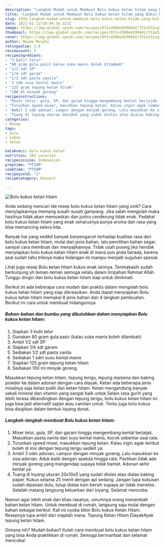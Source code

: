 ```yaml
---
description: "Langkah Mudah untuk Membuat Bolu kukus ketan hitam yang Bikin Ngiler"
title: "Langkah Mudah untuk Membuat Bolu kukus ketan hitam yang Bikin Ngiler"
slug: 4356-langkah-mudah-untuk-membuat-bolu-kukus-ketan-hitam-yang-bikin-ngiler
date: 2021-01-11T10:44:34.321Z
image: https://img-global.cpcdn.com/recipes/8f2cd308e92904d2/751x532cq70/bolu-kukus-ketan-hitam-foto-resep-utama.jpg
thumbnail: https://img-global.cpcdn.com/recipes/8f2cd308e92904d2/751x532cq70/bolu-kukus-ketan-hitam-foto-resep-utama.jpg
cover: https://img-global.cpcdn.com/recipes/8f2cd308e92904d2/751x532cq70/bolu-kukus-ketan-hitam-foto-resep-utama.jpg
author: Mayme Murphy
ratingvalue: 3.8
reviewcount: 3
recipeingredient:
- "3 butir telur"
- "80 gram gula pasir kalau suka manis boleh ditambah"
- "1/2 sdt SP"
- "1/4 sdt garam"
- "1/2 sdt pasta vanila"
- "1 sdm susu kental manis"
- "125 gram tepung ketan hitam"
- "100 ml minyak goreng"
recipeinstructions:
- "Mixer telur, gula, SP, dan garam hingga mengembang kental berjejak. Masukkan pasta vanila dan susu kental manis, kocok sebentar asal rata."
- "Turunkan speed mixer, masukkan tepung ketan. Kalau ingin agak lembut boleh di mix dengan tepung terigu sedikit ya."
- "Ambil 3 sdm adonan, campur dengan minyak goreng. Lalu masukkan ke sisa adonan. Aduk balik dengan spatula hingga rata. Pastikan tidak ada minyak goreng yang mengendap supaya tidak bantat. Adonan akhir kental ya."
- "Tuang di loyang ukuran 20x10x5 yang sudah dioles atau dialas baking paper. Kukus selama 25 menit dengan api sedang. Jangan lupa kukusan sudah dipanasi dulu, tutup dialas kain bersih supaya air tidak menetes. Setelah matang langsung keluarkan dari loyang. Selamat mencoba."
categories:
- Resep
tags:
- bolu
- kukus
- ketan

katakunci: bolu kukus ketan 
nutrition: 203 calories
recipecuisine: Indonesian
preptime: "PT34M"
cooktime: "PT58M"
recipeyield: "1"
recipecategory: Dessert

---
```



![Bolu kukus ketan hitam](https://img-global.cpcdn.com/recipes/8f2cd308e92904d2/751x532cq70/bolu-kukus-ketan-hitam-foto-resep-utama.jpg)

Anda sedang mencari ide resep bolu kukus ketan hitam yang unik? Cara menyiapkannya memang susah-susah gampang. Jika salah mengolah maka hasilnya tidak akan memuaskan dan justru cenderung tidak enak. Padahal bolu kukus ketan hitam yang enak seharusnya punya aroma dan rasa yang bisa memancing selera kita.

Banyak hal yang sedikit banyak berpengaruh terhadap kualitas rasa dari bolu kukus ketan hitam, mulai dari jenis bahan, lalu pemilihan bahan segar, sampai cara membuat dan menyajikannya. Tidak usah pusing jika hendak menyiapkan bolu kukus ketan hitam enak di mana pun anda berada, karena asal sudah tahu triknya maka hidangan ini mampu menjadi suguhan spesial.

Lihat juga resep Bolu ketan hitam kukus enak lainnya. Terimakasih sudah berkunjung yh teman-teman semoga selalu dalam limpahan Rahmat Allah. Tunggu dingin dan bolu kukus ketan hitam siap untuk dinikmati.


Berikut ini ada beberapa cara mudah dan praktis dalam mengolah bolu kukus ketan hitam yang siap dikreasikan. Anda dapat menyiapkan Bolu kukus ketan hitam memakai 8 jenis bahan dan 4 langkah pembuatan. Berikut ini cara untuk membuat hidangannya.

<!--inarticleads1-->

##### Bahan-bahan dan bumbu yang dibutuhkan dalam menyiapkan Bolu kukus ketan hitam:

1. Siapkan 3 butir telur
1. Gunakan 80 gram gula pasir (kalau suka manis boleh ditambah)
1. Ambil 1/2 sdt SP
1. Siapkan 1/4 sdt garam
1. Sediakan 1/2 sdt pasta vanila
1. Sediakan 1 sdm susu kental manis
1. Siapkan 125 gram tepung ketan hitam
1. Sediakan 100 ml minyak goreng


Masukkan tepung ketan hitam, tepung terigu, tepung maizena dan baking powder ke dalam adonan dengan cara diayak. Ketan ada beberapa jenis misalnya saja ketan putih dan ketan hitam. Ketan mengandung banyak sekali mineral dan vitamin yang sangat baik untuk Selain rasa gurih yang lebih terasa dibandingkan dengan tepung terigu, bolu kukus ketan hitam ini juga bisa jadi alternatif sajian atau camilan untuk. Tentu juga bolu kukus bisa disajikan dalam bentuk loyang donat. 

<!--inarticleads2-->

##### Langkah-langkah membuat Bolu kukus ketan hitam:

1. Mixer telur, gula, SP, dan garam hingga mengembang kental berjejak. Masukkan pasta vanila dan susu kental manis, kocok sebentar asal rata.
1. Turunkan speed mixer, masukkan tepung ketan. Kalau ingin agak lembut boleh di mix dengan tepung terigu sedikit ya.
1. Ambil 3 sdm adonan, campur dengan minyak goreng. Lalu masukkan ke sisa adonan. Aduk balik dengan spatula hingga rata. Pastikan tidak ada minyak goreng yang mengendap supaya tidak bantat. Adonan akhir kental ya.
1. Tuang di loyang ukuran 20x10x5 yang sudah dioles atau dialas baking paper. Kukus selama 25 menit dengan api sedang. Jangan lupa kukusan sudah dipanasi dulu, tutup dialas kain bersih supaya air tidak menetes. Setelah matang langsung keluarkan dari loyang. Selamat mencoba.


Namun agar lebih enak dan khas rasanya, umumnya orang menambah bahan ketan hitam. Untuk membuat di rumah, langsung saja mulai dengan bahan sebagai berikut. Kali ini nyoba bikin Bolu kukus Ketan Hitam. Resepnya lupa ambil dari majalah mana. Tepung Ketan Hitam DiayakAyak tepung ketan hitam. 

Gimana nih? Mudah bukan? Itulah cara membuat bolu kukus ketan hitam yang bisa Anda praktikkan di rumah. Semoga bermanfaat dan selamat mencoba!
